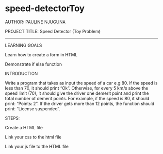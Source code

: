 # speed-detectorToy
AUTHOR: PAULINE NJUGUNA

PROJECT TITLE: Speed Detector (Toy Problem)
____________________________________________________________________________




LEARNING GOALS

Learn how to create a form in HTML

Demonstrate if else function

INTRODUCTION

Write a program that takes as input the speed of a car e.g 80. If the speed is less than 70, it should print “Ok”. Otherwise, for every 5 km/s above the speed limit (70), it should give the driver one demerit point and print the total number of demerit points.
For example, if the speed is 80, it should print: “Points: 2”. If the driver gets more than 12 points, the function should print: “License suspended”.

STEPS:

Create a HTML file

Link your css to the html file

<link ref="stylesheet" href="./style.css">

Link your js file to the HTML file

<link src="./index.js">
 
 
 



